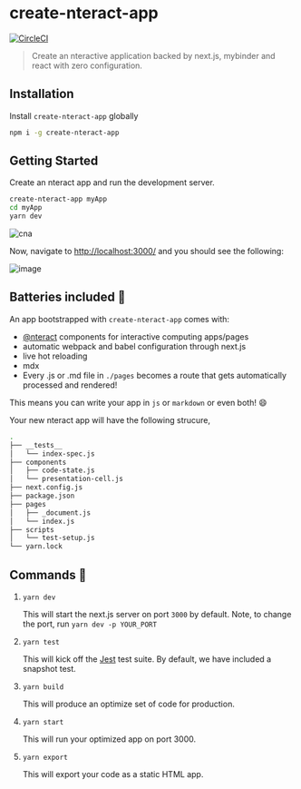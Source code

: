 # create-nteract-app

[![CircleCI](https://circleci.com/gh/nteract/create-nteract-app/tree/master.svg?style=svg)](https://circleci.com/gh/nteract/create-nteract-app/tree/master)

> Create an nteractive application backed by next.js, mybinder and react with zero configuration.

## Installation

Install `create-nteract-app` globally

```bash
npm i -g create-nteract-app
```

## Getting Started

Create an nteract app and run the development server.

```bash
create-nteract-app myApp
cd myApp
yarn dev
```

![cna](https://user-images.githubusercontent.com/15242567/45272888-dd35c380-b47d-11e8-9590-b556baf04783.gif)

Now, navigate to [http://localhost:3000/](http://localhost:3000/) and you should see the following:

![image](https://user-images.githubusercontent.com/15242567/45272197-d1e09900-b479-11e8-8788-062b8659182b.png)

## Batteries included :battery:

An app bootstrapped with `create-nteract-app` comes with:

- [@nteract](https://github.com/nteract) components for interactive computing apps/pages
- automatic webpack and babel configuration through next.js
- live hot reloading
- mdx
- Every .js or .md file in `./pages` becomes a route that gets automatically processed and rendered!

This means you can write your app in `js` or `markdown` or even both! :smile:

Your new nteract app will have the following strucure,

```bash
.
├── __tests__
│   └── index-spec.js
├── components
│   ├── code-state.js
│   └── presentation-cell.js
├── next.config.js
├── package.json
├── pages
│   ├── _document.js
│   └── index.js
├── scripts
│   └── test-setup.js
└── yarn.lock
```

## Commands :robot:

1. `yarn dev`

   This will start the next.js server on port `3000` by default. Note, to change the port, run `yarn dev -p YOUR_PORT`

2. `yarn test`

   This will kick off the [Jest](https://jestjs.io/) test suite. By default, we have included a snapshot test.

3. `yarn build`

   This will produce an optimize set of code for production.

4. `yarn start`

   This will run your optimized app on port 3000.

5. `yarn export`

   This will export your code as a static HTML app.
